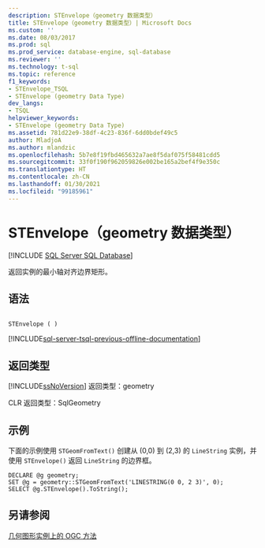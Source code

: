 ```yaml
---
description: STEnvelope（geometry 数据类型）
title: STEnvelope（geometry 数据类型）| Microsoft Docs
ms.custom: ''
ms.date: 08/03/2017
ms.prod: sql
ms.prod_service: database-engine, sql-database
ms.reviewer: ''
ms.technology: t-sql
ms.topic: reference
f1_keywords:
- STEnvelope_TSQL
- STEnvelope (geometry Data Type)
dev_langs:
- TSQL
helpviewer_keywords:
- STEnvelope (geometry Data Type)
ms.assetid: 781d22e9-38df-4c23-836f-6dd0bdef49c5
author: MladjoA
ms.author: mlandzic
ms.openlocfilehash: 5b7e8f19fbd465632a7ae8f5daf075f58481cdd5
ms.sourcegitcommit: 33f0f190f962059826e002be165a2bef4f9e350c
ms.translationtype: HT
ms.contentlocale: zh-CN
ms.lasthandoff: 01/30/2021
ms.locfileid: "99185961"
---
```

# <a name="stenvelope-geometry-data-type"></a>STEnvelope（geometry 数据类型）
[!INCLUDE [SQL Server SQL Database](../../includes/applies-to-version/sql-asdb.md)]

返回实例的最小轴对齐边界矩形。
  
## <a name="syntax"></a>语法  
  
```  
  
STEnvelope ( )  
```  
  
[!INCLUDE[sql-server-tsql-previous-offline-documentation](../../includes/sql-server-tsql-previous-offline-documentation.md)]

## <a name="return-types"></a>返回类型
 [!INCLUDE[ssNoVersion](../../includes/ssnoversion-md.md)] 返回类型：geometry  
  
 CLR 返回类型：SqlGeometry  
  
## <a name="examples"></a>示例  
 下面的示例使用 `STGeomFromText()` 创建从 (0,0) 到 (2,3) 的 `LineString` 实例，并使用 `STEnvelope()` 返回 `LineString` 的边界框。  
  
```  
DECLARE @g geometry;  
SET @g = geometry::STGeomFromText('LINESTRING(0 0, 2 3)', 0);  
SELECT @g.STEnvelope().ToString();  
```  
  
## <a name="see-also"></a>另请参阅  
 [几何图形实例上的 OGC 方法](../../t-sql/spatial-geometry/ogc-methods-on-geometry-instances.md)  
  
  

